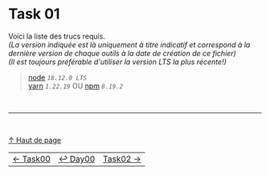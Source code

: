 # Task 01

Voici la liste des trucs requis.  
*(La version indiquée est là uniquement à titre indicatif et correspond à la dernière version de chaque outils à la date de création de ce fichier)*  
*(Il est toujours préférable d'utiliser la version LTS la plus récente!)*  

> [node](https://nodejs.org/en/) *`18.12.0 LTS`*  
> [yarn](https://yarnpkg.com/) *`1.22.19`* OU [npm](https://www.npmjs.com/) *`8.19.2`*  

<br/>

---

<br/>

[↑ Haut de page](#task-00)

<style>
  table {
    width: 100%;
  }
</style>

|                                   |                                   |                                   |
| :---                              |               :---:               |                              ---: |
| [← Task00](../task00/TASK00.md)   | [↩ Day00](../DAY00.md)            | [Task02 →](../task02/TASK02.md)   |
